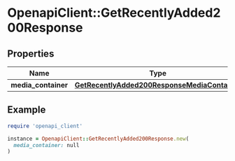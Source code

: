 # OpenapiClient::GetRecentlyAdded200Response

## Properties

| Name | Type | Description | Notes |
| ---- | ---- | ----------- | ----- |
| **media_container** | [**GetRecentlyAdded200ResponseMediaContainer**](GetRecentlyAdded200ResponseMediaContainer.md) |  | [optional] |

## Example

```ruby
require 'openapi_client'

instance = OpenapiClient::GetRecentlyAdded200Response.new(
  media_container: null
)
```

